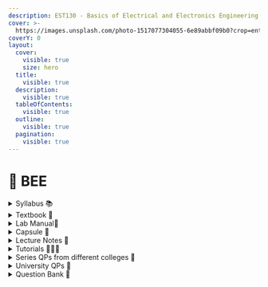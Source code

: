 ```yaml
---
description: EST130 - Basics of Electrical and Electronics Engineering
cover: >-
  https://images.unsplash.com/photo-1517077304055-6e89abbf09b0?crop=entropy&cs=srgb&fm=jpg&ixid=M3wxOTcwMjR8MHwxfHNlYXJjaHw0fHxlbGVjdHJpY2FsJTIwYW5kJTIwZWxlY3Ryb25pY3N8ZW58MHx8fHwxNjk1MDAyNTA1fDA&ixlib=rb-4.0.3&q=85
coverY: 0
layout:
  cover:
    visible: true
    size: hero
  title:
    visible: true
  description:
    visible: true
  tableOfContents:
    visible: true
  outline:
    visible: true
  pagination:
    visible: true
---
```


# 🔌 BEE

<details>

<summary>Syllabus 📚</summary>

[EST130](https://drive.google.com/file/d/1Uc6RXgf0RS\_67-2iGP7kDg4cUGN1CsrS/view?usp=drive\_link)👈

</details>

<details>

<summary>Textbook 📖</summary>

[BEE Textbook](https://drive.google.com/drive/folders/1fhBcPeTQ0PfuBUPdq2zWvlCOOaAEkxNU?usp=drive\_link)👈

</details>

<details>

<summary>Lab Manual📔</summary>

[BEE Lab Manual](https://drive.google.com/file/d/17SIQQ\_kjUOrXxXIo20BUBLzv27wXPgZg/view?usp=drive\_link)👈

</details>

<details>

<summary>Capsule 💊</summary>

[Electrical Short Notes](https://drive.google.com/drive/folders/1zGiRTQNuE05sAivzeeF2A8bunWK1D\_MD?usp=drive\_link)👈

[Electronics Short Notes](https://drive.google.com/drive/folders/1iQtgKBH\_G1k8bH5yfr9VlJRgwPwrZm0m?usp=drive\_link)👈

</details>

<details>

<summary>Lecture Notes 📒</summary>

[Notes 1](https://drive.google.com/drive/folders/1RUqZ0q2q4JStJAVe2wNmW0wSQSUTLQxX?usp=drive\_link)👈

[Notes 2](https://drive.google.com/drive/folders/1EZ9h\_Ab-3NTE\_VWZ33Wy9TcjBJRek8Ma?usp=drive\_link)👈

</details>

<details>

<summary>Tutorials 🧑🏽‍🏫</summary>

[Useful Links](https://docs.google.com/document/d/1A0ws1jaGT3BwEgKJsgAhq8pSlHG5\_uNT-bm9HU91WjM/edit?usp=drive\_link)👈

</details>

<details>

<summary>Series QPs from different colleges 📃</summary>

[BEE Series Question Papers](https://drive.google.com/drive/folders/1Ki0LOVscZiwweF1RWZlUTH\_y9wa2TSP4?usp=drive\_link)👈

</details>

<details>

<summary>University QPs 📑</summary>

[BEE University Question Papers](https://drive.google.com/drive/folders/15Aa\_37Ghs6NOndlt7C589O2UrZqdX9ER?usp=drive\_link)👈

</details>

<details>

<summary>Question Bank 🏦</summary>

[BEE Question Bank](https://drive.google.com/file/d/1XFhj0GiLlps-6DDmxBqr2yohbvb0aDru/view?usp=drive\_link)👈

</details>
